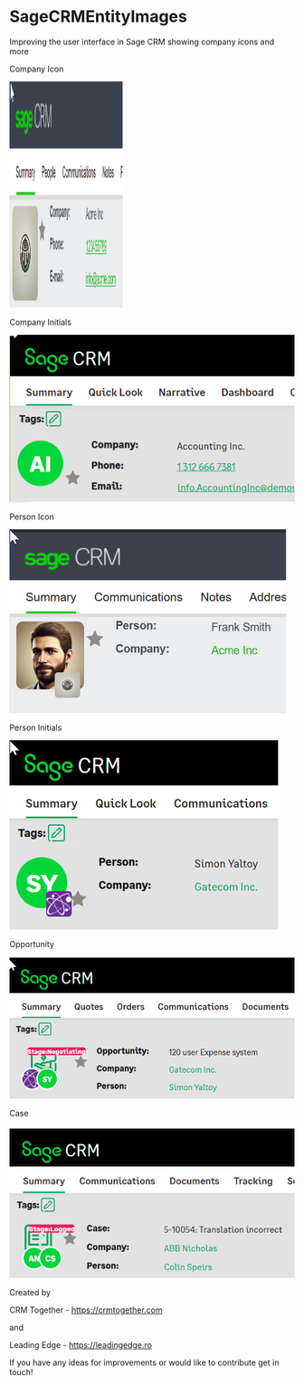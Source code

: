 # SageCRMEntityImages
Improving the user interface in Sage CRM showing company icons and more

Company Icon

<img src="sage crm company 3.png" width="200" height="400"  />

Company Initials

<img src="sage crm company.png" />

Person Icon

<img src="sage crm person2.png" />

Person Initials

<img src="sage crm person.png" />

Opportunity

<img src="sage crm opportunity.png" />

Case

<img src="sage crm case.png" />

Created by 

CRM Together - https://crmtogether.com

and 

Leading Edge - https://leadingedge.ro

If you have any ideas for improvements or would like to contribute get in touch!

